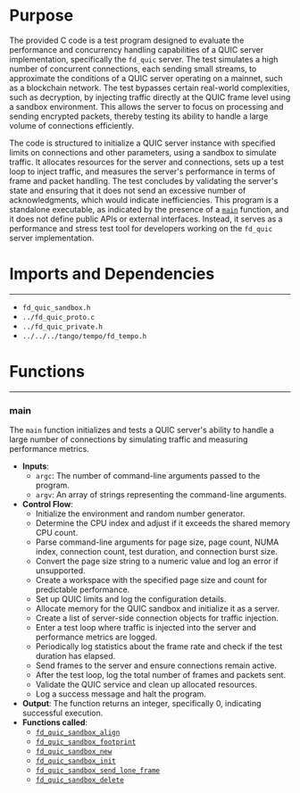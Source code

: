# Purpose
The provided C code is a test program designed to evaluate the performance and concurrency handling capabilities of a QUIC server implementation, specifically the `fd_quic` server. The test simulates a high number of concurrent connections, each sending small streams, to approximate the conditions of a QUIC server operating on a mainnet, such as a blockchain network. The test bypasses certain real-world complexities, such as decryption, by injecting traffic directly at the QUIC frame level using a sandbox environment. This allows the server to focus on processing and sending encrypted packets, thereby testing its ability to handle a large volume of connections efficiently.

The code is structured to initialize a QUIC server instance with specified limits on connections and other parameters, using a sandbox to simulate traffic. It allocates resources for the server and connections, sets up a test loop to inject traffic, and measures the server's performance in terms of frame and packet handling. The test concludes by validating the server's state and ensuring that it does not send an excessive number of acknowledgments, which would indicate inefficiencies. This program is a standalone executable, as indicated by the presence of a [`main`](#main) function, and it does not define public APIs or external interfaces. Instead, it serves as a performance and stress test tool for developers working on the `fd_quic` server implementation.
# Imports and Dependencies

---
- `fd_quic_sandbox.h`
- `../fd_quic_proto.c`
- `../fd_quic_private.h`
- `../../../tango/tempo/fd_tempo.h`


# Functions

---
### main<!-- {{#callable:main}} -->
The `main` function initializes and tests a QUIC server's ability to handle a large number of connections by simulating traffic and measuring performance metrics.
- **Inputs**:
    - `argc`: The number of command-line arguments passed to the program.
    - `argv`: An array of strings representing the command-line arguments.
- **Control Flow**:
    - Initialize the environment and random number generator.
    - Determine the CPU index and adjust if it exceeds the shared memory CPU count.
    - Parse command-line arguments for page size, page count, NUMA index, connection count, test duration, and connection burst size.
    - Convert the page size string to a numeric value and log an error if unsupported.
    - Create a workspace with the specified page size and count for predictable performance.
    - Set up QUIC limits and log the configuration details.
    - Allocate memory for the QUIC sandbox and initialize it as a server.
    - Create a list of server-side connection objects for traffic injection.
    - Enter a test loop where traffic is injected into the server and performance metrics are logged.
    - Periodically log statistics about the frame rate and check if the test duration has elapsed.
    - Send frames to the server and ensure connections remain active.
    - After the test loop, log the total number of frames and packets sent.
    - Validate the QUIC service and clean up allocated resources.
    - Log a success message and halt the program.
- **Output**: The function returns an integer, specifically 0, indicating successful execution.
- **Functions called**:
    - [`fd_quic_sandbox_align`](fd_quic_sandbox.c.driver.md#fd_quic_sandbox_align)
    - [`fd_quic_sandbox_footprint`](fd_quic_sandbox.c.driver.md#fd_quic_sandbox_footprint)
    - [`fd_quic_sandbox_new`](fd_quic_sandbox.c.driver.md#fd_quic_sandbox_new)
    - [`fd_quic_sandbox_init`](fd_quic_sandbox.c.driver.md#fd_quic_sandbox_init)
    - [`fd_quic_sandbox_send_lone_frame`](fd_quic_sandbox.c.driver.md#fd_quic_sandbox_send_lone_frame)
    - [`fd_quic_sandbox_delete`](fd_quic_sandbox.c.driver.md#fd_quic_sandbox_delete)


